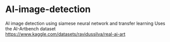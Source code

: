 # AI-image-detection
AI image detection using siamese neural network and transfer learning
Uses the AI-Artbench dataset https://www.kaggle.com/datasets/ravidussilva/real-ai-art

